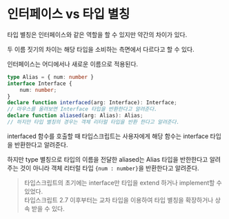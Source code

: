 # 인터페이스 vs 타입 별칭
타입 별칭은 인터페이스와 같은 역할을 할 수 있지만 약간의 차이가 있다.

두 이름 짓기의 차이는 해당 타입을 소비하는 측면에서 다르다고 할 수 있다.

인터페이스는 어디에서나 새로운 이름으로 적용된다.

```ts
type Alias = { num: number }
interface Interface {
    num: number;
}
declare function interfaced(arg: Interface): Interface;
// 마우스를 올려보면 Interface 타입을 반환한다고 알려준다.
declare function aliased(arg: Alias): Alias;
// 하지만 타입 별칭의 경우는 객체 리터럴 타입을 반환 한다고 알려준다.
```
interfaced 함수를 호출할 때 타입스크립트는 사용자에게 해당 함수는 interface 타입을 반환한다고 알려준다.

하지만 type 별칭으로 타입의 이름을 전달한 aliased는 Alias 타입을 반한한다고 알려주는 것이 아니라 객체 리터럴 타입 `{num : number}`을 반환한다고 알려준다.


> 타입스크립트의 초기에는 interface만 타입을 extend 하거나 implement할 수 있었다.</br>
> 타입스크립트 2.7 이후부터는 교차 타입을 이용하여 타입 별칭을 확장하거나 상속 받을 수 있다.
